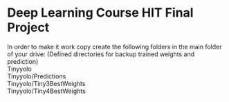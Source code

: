 # Deep Learning Course HIT Final Project

In order to make it work copy create the following folders in the main folder of your drive:  (Defined directories for backup trained weights and prediction) </br>
Tinyyolo</br>
Tinyyolo/Predictions</br>
Tinyyolo/Tiny3BestWeights</br>
Tinyyolo/Tiny4BestWeights</br>
